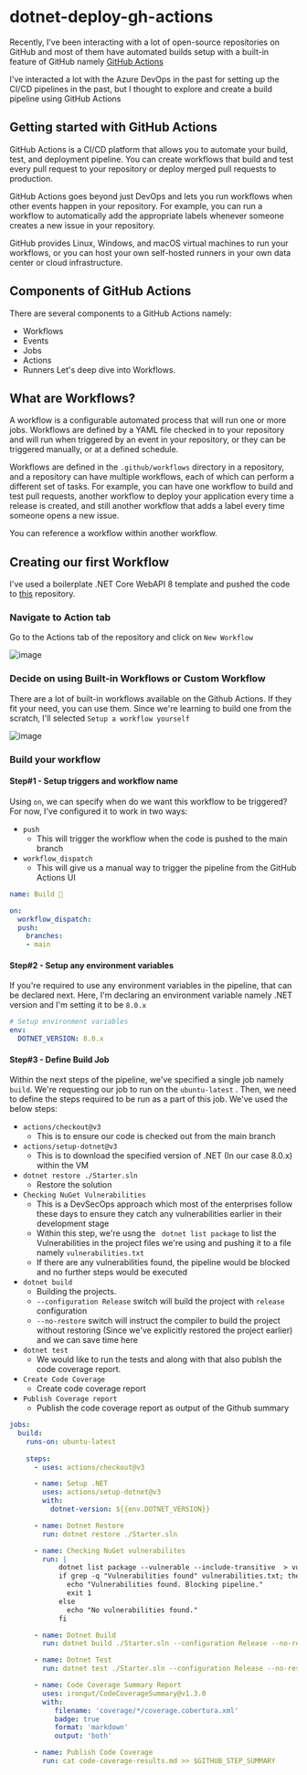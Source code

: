 # dotnet-deploy-gh-actions
Recently, I've been interacting with a lot of open-source repositories on GitHub and most of them have automated builds setup with a built-in feature of GitHub namely [GitHub Actions](https://docs.github.com/en/actions)

I've interacted a lot with the Azure DevOps in the past for setting up the CI/CD pipelines in the past, but I thought to explore and create a build pipeline using GitHub Actions

## Getting started with GitHub Actions
GitHub Actions is a CI/CD platform that allows you to automate your build, test, and deployment pipeline. You can create workflows that build and test every pull request to your repository or deploy merged pull requests to production.

GitHub Actions goes beyond just DevOps and lets you run workflows when other events happen in your repository. For example, you can run a workflow to automatically add the appropriate labels whenever someone creates a new issue in your repository.

GitHub provides Linux, Windows, and macOS virtual machines to run your workflows, or you can host your own self-hosted runners in your own data center or cloud infrastructure.

## Components of GitHub Actions
There are several components to a GitHub Actions namely:
   - Workflows
   - Events
   - Jobs
   - Actions
   - Runners
Let's deep dive into Workflows.

## What are Workflows?
A workflow is a configurable automated process that will run one or more jobs. Workflows are defined by a YAML file checked in to your repository and will run when triggered by an event in your repository, or they can be triggered manually, or at a defined schedule.

Workflows are defined in the `.github/workflows` directory in a repository, and a repository can have multiple workflows, each of which can perform a different set of tasks. For example, you can have one workflow to build and test pull requests, another workflow to deploy your application every time a release is created, and still another workflow that adds a label every time someone opens a new issue.

You can reference a workflow within another workflow.

## Creating our first Workflow
I've used a boilerplate .NET Core WebAPI 8 template and pushed the code to [this](https://github.com/niravmsoni/dotnet-deploy-gh-actions/tree/main) repository.

### Navigate to Action tab
Go to the Actions tab of the repository and click on `New Workflow`

![image](https://github.com/user-attachments/assets/41dc3a91-0bae-4f7b-af13-cdb1e776d426)

### Decide on using Built-in Workflows or Custom Workflow
There are a lot of built-in workflows available on the Github Actions. If they fit your need, you can use them. Since we're learning to build one from the scratch, I'll selected `Setup a workflow yourself`

![image](https://github.com/user-attachments/assets/7d4b37eb-c08c-4812-8c44-ff0b8cf83143)

### Build your workflow
#### Step#1 - Setup triggers and workflow name
Using `on`, we can specify when do we want this workflow to be triggered? For now, I've configured it to work in two ways:
   - `push`
      - This will trigger the workflow when the code is pushed to the main branch
   - `workflow_dispatch`
      - This will give us a manual way to trigger the pipeline from the GitHub Actions UI  
   
```yaml
name: Build 🚀

on:
  workflow_dispatch:
  push:
    branches:
    - main
```
#### Step#2 - Setup any environment variables
If you're required to use any environment variables in the pipeline, that can be declared next. Here, I'm declaring an environment variable namely .NET version and I'm setting it to be `8.0.x`

```yaml
# Setup environment variables
env:
  DOTNET_VERSION: 8.0.x
```
#### Step#3 - Define Build Job
Within the next steps of the pipeline, we've specified a single job namely `build`. We're requesting our job to run on the `ubuntu-latest` .
Then, we need to define the steps required to be run as a part of this job.
We've used the below steps:
   - `actions/checkout@v3`
      - This is to ensure our code is checked out from the main branch 
   - `actions/setup-dotnet@v3`
      - This is to download the specified version of .NET (In our case 8.0.x) within the VM
   - `dotnet restore ./Starter.sln`
      - Restore the solution
   -  `Checking NuGet Vulnerabilities`
      - This is a DevSecOps approach which most of the enterprises follow these days to ensure they catch any vulnerabilities earlier in their development stage
      - Within this step, we're usng the ` dotnet list package` to list the Vulnerabilities in the project files we're using and pushing it to a file namely `vulnerabilities.txt`
      - If there are any vulnerabilities found, the pipeline would be blocked and no further steps would be executed
   - `dotnet build`
      - Building the projects.
      - `--configuration Release` switch will build the project with `release` configuration
      - `--no-restore` switch will instruct the compiler to build the project without restoring (Since we've explicitly restored the project earlier) and we can save time here
   - `dotnet test`
      - We would like to run the tests and along with that also publsh the code coverage report.
   - `Create Code Coverage`
      - Create code coverage report
   - `Publish Coverage report`
      - Publish the code coverage report as output of the Github summary  

```yaml
jobs:
  build:
    runs-on: ubuntu-latest
    
    steps:
      - uses: actions/checkout@v3

      - name: Setup .NET
        uses: actions/setup-dotnet@v3
        with:
          dotnet-version: ${{env.DOTNET_VERSION}}

      - name: Dotnet Restore
        run: dotnet restore ./Starter.sln

      - name: Checking NuGet vulnerabilites
        run: |
            dotnet list package --vulnerable --include-transitive  > vulnerabilities.txt
            if grep -q "Vulnerabilities found" vulnerabilities.txt; then
              echo "Vulnerabilities found. Blocking pipeline."
              exit 1
            else
              echo "No vulnerabilities found."
            fi

      - name: Dotnet Build
        run: dotnet build ./Starter.sln --configuration Release --no-restore

      - name: Dotnet Test
        run: dotnet test ./Starter.sln --configuration Release --no-restore --no-build --collect:"XPlat Code Coverage" --logger trx --results-directory coverage

      - name: Code Coverage Summary Report
        uses: irongut/CodeCoverageSummary@v1.3.0
        with:
           filename: 'coverage/*/coverage.cobertura.xml'
           badge: true
           format: 'markdown'
           output: 'both'

      - name: Publish Code Coverage
        run: cat code-coverage-results.md >> $GITHUB_STEP_SUMMARY
    
```
